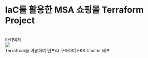 # IaC를 활용한 MSA 쇼핑몰 Terraform Project
<br>
아키텍처
<br>
<img src="https://github.com/pentonny/MSA-project/assets/98071871/eb560390-4ba8-48e7-b4b4-8b731950bbe5"/>
<br>
Terrafrom을 이용하여 인프라 구축하여 EKS Cluster 배포
